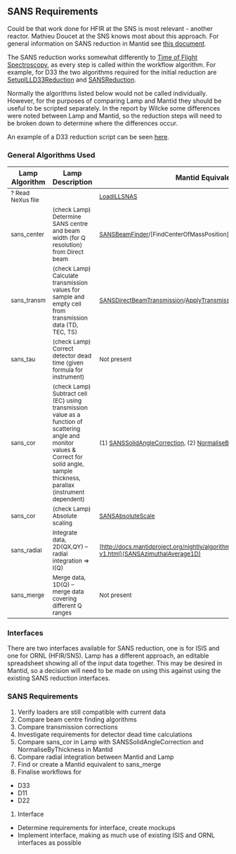 ## SANS Requirements

Could be that work done for HFIR at the SNS is most relevant - another reactor. Mathieu Doucet at the SNS knows most about this approach. For general information on SANS reduction in Mantid see [this document](http://docs.mantidproject.org/nightly/algorithms/SANSReduction-v1.html).

The SANS reduction works somewhat differently to [Time of Flight Spectroscopy](Time-of-Flight-Spectroscopy-Requirements.md), as every step is called within the workflow algorithm. For example, for D33 the two algorithms required for the initial reduction are [SetupILLD33Reduction](http://docs.mantidproject.org/nightly/algorithms/SetupILLD33Reduction-v1.html) and [SANSReduction](http://docs.mantidproject.org/nightly/algorithms/SANSReduction-v1.html).

Normally the algorithms listed below would not be called individually. However, for the purposes of comparing Lamp and Mantid they should be useful to be scripted separately. In the report by Wilcke some differences were noted between Lamp and Mantid, so the reduction steps will need to be broken down to determine where the differences occur.

An example of a D33 reduction script can be seen [here](https://www.ill.eu/fileadmin/users_files/documents/instruments_and_support/support_facilities/computing_for_science/data_analysis/process_data_final.py).

### General Algorithms Used

| Lamp Algorithm | Lamp Description | Mantid Equivalent | Mantid Description | Notes |
|---|---|---|---|---|
| <sub> ? Read NeXus file |  <sub> |  <sub> [LoadILLSNAS](http://docs.mantidproject.org/nightly/algorithms/LoadILLSANS-v1.html) | <sub> Loads a ILL nexus files for SANS instruments.|  <sub> Currently only for D33 |
| <sub> sans_center | <sub> (check Lamp) Determine SANS centre and beam width (for Q resolution) from Direct beam |  <sub>  [SANSBeamFinder](http://docs.mantidproject.org/nightly/algorithms/SANSBeamFinder-v1.html)/[FindCenterOfMassPosition] | <sub> Beam finder workflow algorithm for SANS instruments./FindCenterOfMassPosition | <sub> In [SetupILLD33Reduction](http://docs.mantidproject.org/nightly/algorithms/SetupILLD33Reduction-v1.html) use `BeamCenterMethod="DirectBeam"`. SANSBeamFinder is a workflow algorithm to abstract the details of calling FindCenterOfMassPosition |
| <sub> sans_transm | <sub> (check Lamp) Calculate transmission values for sample and empty cell from transmission data (TD, TEC, TS) | <sub> [SANSDirectBeamTransmission](http://docs.mantidproject.org/nightly/algorithms/SANSDirectBeamTransmission-v1.html)/[ApplyTransmissionCorrection](http://docs.mantidproject.org/nightly/algorithms/ApplyTransmissionCorrection-v1.html) | <sub> Compute transmission using the direct beam method/Apply a transmission correction to 2D SANS data. | <sub> Similarly SANSBeamFinder, SANSDirectBeamTransmission is a workflow algorithm to make sure use of ApplyTransmissionCorrection. In [SetupILLD33Reduction](http://docs.mantidproject.org/nightly/algorithms/SetupILLD33Reduction-v1.html) use `TransmissionMethod="DirectBeam"`. |
| <sub> sans_tau | <sub> (check Lamp) Correct detector dead time (given formula for instrument) | <sub> Not present | <sub> | <sub> |
| <sub> sans_cor | <sub> (check Lamp) Subtract cell (EC) using transmission value as a function of scattering angle and monitor values & Correct for solid angle, sample thickness, parallax (instrument dependent) | <sub> (1) [SANSSolidAngleCorrection](http://docs.mantidproject.org/nightly/algorithms/SANSSolidAngleCorrection-v1.html),  (2) [NormaliseByThickness](http://docs.mantidproject.org/nightly/algorithms/NormaliseByThickness-v1.html) <sub> | <sub>  |
| <sub> sans_cor | <sub> (check Lamp) Absolute scaling | <sub> [SANSAbsoluteScale](http://docs.mantidproject.org/nightly/algorithms/SANSAbsoluteScale-v1.html) | <sub> Calculate and apply absolute scale correction for SANS data | <sub> Options for Mantid are Value and ReferenceData |
| <sub> sans_radial | <sub> Integrate data, 2D(QX,QY) – radial integration => I(Q) | <sub> [http://docs.mantidproject.org/nightly/algorithms/SANSAzimuthalAverage1D-v1.html](SANSAzimuthalAverage1D) | <sub> Compute I(q) for reduced SANS data | <sub> |
| <sub> sans_merge | <sub> Merge data, 1D(Q) – merge data covering different Q ranges | <sub> Not present | <sub> | <sub> |

### Interfaces

There are two interfaces available for SANS reduction, one is for ISIS and one for ORNL (HFIR/SNS). Lamp has a different approach, an editable spreadsheet showing all of the input data together. This may be desired in Mantid, so a decision will need to be made on using this against using the existing SANS reduction interfaces.

### SANS Requirements

1. Verify loaders are still compatible with current data
1. Compare beam centre finding algorithms
1. Compare transmission corrections
1. Investigate requirements for detector dead time calculations
1. Compare sans_cor in Lamp with SANSSolidAngleCorrection and NormaliseByThickness in Mantid
1. Compare radial integration between Mantid and Lamp
1. Find or create a Mantid equivalent to sans_merge
1. Finalise workflows for
 * D33
 * D11
 * D22
1. Interface
 * Determine requirements for interface, create mockups
 * Implement interface, making as much use of existing ISIS and ORNL interfaces as possible

